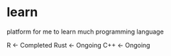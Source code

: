# learn
platform for me to learn much programming language

R <- Completed
Rust <- Ongoing
C++ <- Ongoing
